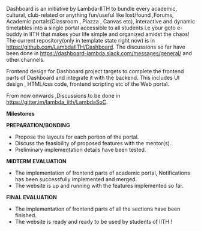 Dashboard is an initiative by Lambda-IITH to bundle every academic, cultural, club-related or anything fun/useful like lost/found
,Forums, Academic portals(Classroom , Piazza , Canvas etc), interactive and dynamic timetables into a single portal accessible to all students i.e your goto e-buddy in IITH that 
makes your life simple and organized amidst the chaos! The current repository(only in template state right now) is in https://github.com/LambdaIITH/Dashboard.
The discussions so far have been done in https://dashboard-lambda.slack.com/messages/general/ and other channels.

Frontend design for Dashboard project targets to complete the frontend parts of Dashboard and integrate it with the backend. 
This includes UI design , HTML/css code, frontend scripting etc of the Web portal.   

From now onwards ,Discussions to be done in https://gitter.im/lambda_iith/LambdaSoC. 

**Milestones**

**PREPARATION/BONDING**
  - Propose the layouts for each portion of the portal. 
  - Discuss the feasibility of proposed features with the mentor(s).
  - Preliminary implementation details have been tested.   

**MIDTERM EVALUATION**
  - The implementation of frontend parts of academic portal, Notifications has been successfully implemented and merged. 
  - The website is up and running with the features implemented so far.

**FINAL EVALUATION**
  - The implementation of frontend parts of all the sections have been finished.
  - The website is ready and ready to be used by students of IITH ! 
